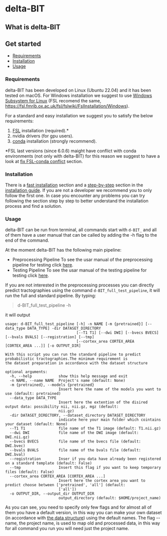 # delta-BIT
## What is delta-BIT


## Get started

* [Requirements](#requirements)
* [Installation](#installation)
* [Usage](#usage)

### Requirements
delta-BIT has been developed on Linux (Ubuntu 22.04) and it has been tested on macOS. For Windows installation we suggest to use [Windows Subsystem for Linux](https://learn.microsoft.com/en-us/windows/wsl/) (FSL recomend the same, https://fsl.fmrib.ox.ac.uk/fsl/fslwiki/FslInstallation/Windows). 

For a standard and easy installation we suggest you to satisfy the below requirements:
1) [FSL](https://fsl.fmrib.ox.ac.uk/fsl/fslwiki/) installation (required).*
2) nvidia drivers (for gpu users).
3) [conda](https://conda.io/projects/conda/en/latest/index.html#) installation (strongly recommend).

*FSL last versions (since 6.0.6) maight have conflict with conda environments (not only with delta-BIT) for this reason we suggest to have a look at [fix FSL-conda conflict](./INSTALL.md#fix-fsl-conda-conflict) section.

### Installation
There is a [fast installation](INSTALL.md#fast-installation) section and a [step-by-step](INSTALL.md#step-by-step-installation) section in the [installation guide](INSTALL.md). If you are not a developer we recommend you to only follow the first one. In case you encounter any problems you can try following the section step by step to better understand the installation process and find a solution.


### Usage
delta-BIT can be run from terminal, all commands start with ```d-BIT_``` and all of them have a user manual that can be called by adding the -h flag to the end of the command.

At the moment delta-BIT has the following main pipeline:

* Preprocessing Pipeline
To see the usar manual of the preprocessing pipeline for testing click [here](./dBIT/test_pipeline/preprocessing/README.md).
* Testing Pipeline
To see the usar manual of the testing pipeline for testing click [here](./dBIT/test_pipeline/testing/README.md).

If you are not interested in the preprocessing processes you can directly predict tractographies using the command ```d-BIT_full_test_pipeline```, it will run the full and standard pipeline. By typing:
>d-BIT_full_test_pipeline -h

it will output
```
usage: d-BIT_full_test_pipeline [-h] -n NAME [-m {pretrained}] [--data_type DATA_TYPE] -dir DATASET_DIRECTORY
                                [--T1 T1] [--dwi DWI] [--bvecs BVECS] [--bvals BVALS] [--registration] [--tmp]
                                [--cortex_area CORTEX_AREA [CORTEX_AREA ...]] [-o OUTPUT_DIR]

With this script you can run the standard pipeline to predict probabilistic tractographies.The minimum requirement is
the dataset preparation in accordance with the dataset structure

optional arguments:
  -h, --help            show this help message and exit
  -n NAME, --name NAME  Project's name (default: None)
  -m {pretrained}, --models {pretrained}
                        Insert here the name of the models you want to use (default: pretrained)
  --data_type DATA_TYPE
                        Insert here the extention of the disired output data: possibility nii, nii.gz, mgz (default:
                        nii.gz)
  -dir DATASET_DIRECTORY, --dataset_directory DATASET_DIRECTORY
                        indicate here your main folder which cointains your dataset (default: None)
  --T1 T1               file name of the T1 image (default: T1.nii.gz)
  --dwi DWI             file name of the DWI image (default: DWI.nii.gz)
  --bvecs BVECS         file name of the bvecs file (default: DWI.bvec)
  --bvals BVALS         file name of the bvals file (default: DWI.bval)
  --registration        Inser if you data have already been registered on a standard template (default: False)
  --tmp                 Insert this flag if you want to keep temporary files (default: False)
  --cortex_area CORTEX_AREA [CORTEX_AREA ...]
                        Insert here the cortex area you want to predict choose between ['pretrained', 'all'] (default:
                        ['all'])
  -o OUTPUT_DIR, --output_dir OUTPUT_DIR
                        output_directory (default: $HOME/project_name)
```
As you can see, you need to specify only few flags and for almost all of them you have a default version, in this way you can make your own dataset (in accordance with [the data structure](./dBIT/test_pipeline/preprocessing/README.md#dataset-structure)) using the default names. The flag --name, the project name, is used to map old and processed data, in this way for all command you run you will need just the project name.


